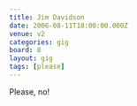 ```yaml
---
title: Jim Davidson
date: 2006-08-11T18:00:00.000Z
venue: v2
categories: gig
board: 8
layout: gig
tags: [please]
---
```

Please, no!